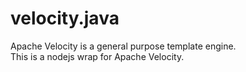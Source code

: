 # velocity.java

Apache Velocity is a general purpose template engine.    
This is a nodejs wrap for Apache Velocity.
